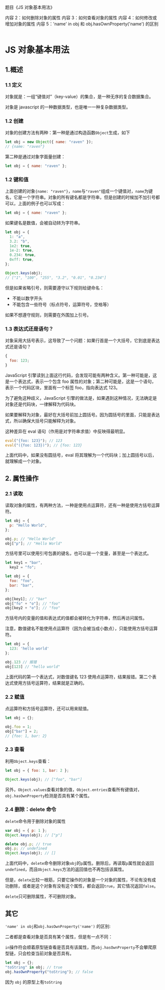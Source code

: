 题目《JS 对象基本用法》

内容 2：如何删除对象的属性
内容 3：如何查看对象的属性
内容 4：如何修改或增加对象的属性
内容 5：'name' in obj 和 obj.hasOwnProperty('name') 的区别

```javascript
```

# JS 对象基本用法

## 1.概述

### 1.1 定义

对象就是：一组“键值对”（key-value）的集合，是一种无序的复合数据集合。

对象是 javascript 的一种数据类型，也是唯一一种复杂数据类型。

### 1.2 创建

对象的创建方法有两种：第一种是通过构造函数`Object`生成，如下

```javascript
let obj = new Object({ name: "raven" });
// {name: "raven"}
```

第二种是通过对象字面量创建：

```javascript
let obj = { name: "raven" };
```

### 1.2 键和值

上面创建的对象`{name: "raven"}`，`name`与`"raven"`组成一个键值对，`name`为键名，它是一个字符串。对象的所有键名都是字符串，但是创建的时候加不加引号都可以，上面的例子也可以写成：

```javascript
let obj = { name: "raven" };
```

如果键名是数值，会被自动转为字符串。

```javascript
let obj = {
  1: "a",
  3.2: "b",
  1e2: true,
  1e-2: true,
  0.234: true,
  0xff: true,
};

Object.keys(obj);
// ["1", "100", "255", "3.2", "0.01", "0.234"]
```

但是如果省略引号，则需要遵守以下规则给键命名：

- 不能以数字开头
- 不能包含一些符号（标点符号，运算符号，空格等）

如果不想遵守规则，则需要在外围加上引号。

### 1.3 表达式还是语句？

对象采用大括号表示，这导致了一个问题：如果行首是一个大括号，它到底是表达式还是语句？

```javascript
{
  foo: 123;
}
```

JavaScript 引擎读到上面这行代码，会发现可能有两种含义。第一种可能是，这是一个表达式，表示一个包含 foo 属性的对象；第二种可能是，这是一个语句，表示一个代码区块，里面有一个标签 foo，指向表达式 123。

为了避免这种歧义，JavaScript 引擎的做法是，如果遇到这种情况，无法确定是对象还是代码块，一律解释为代码块。

如果要解释为对象，最好在大括号前加上圆括号。因为圆括号的里面，只能是表达式，所以确保大括号只能解释为对象。

这种差异在 eval 语句（作用是对字符串求值）中反映得最明显。

```javascript
eval("{foo: 123}"); // 123
eval("({foo: 123})"); // {foo: 123}
```

上面代码中，如果没有圆括号，eval 将其理解为一个代码块；加上圆括号以后，就理解成一个对象。

## 2. 属性操作

### 2.1 读取

读取对象的属性，有两种方法，一种是使用点运算符，还有一种是使用方括号运算符。

```javascript
let obj = {
  p: "Hello World",
};

obj.p; // "Hello World"
obj["p"]; // "Hello World"
```

方括号里可以使用引号包裹的键名，也可以是一个变量，甚至是一个表达式。

```javascript
let key1 = "bar",
  key2 = "fo";

let obj = {
  foo: "foo",
  bar: "bar",
};

obj[key1]; // "bar"
obj["fo" + "o"]; // "foo"
obj[key2 + "o"]; // "foo"
```

方括号内的变量的值和表达式的值都会被转化为字符串，然后再访问属性。

注意，数值键名不能使用点运算符（因为会被当成小数点），只能使用方括号运算符。

```javascript
let obj = {
  123: 'hello world'
};

obj.123 // 报错
obj[123] // "hello world"
```

上面代码的第一个表达式，对数值键名 123 使用点运算符，结果报错。第二个表达式使用方括号运算符，结果就是正确的。

### 2.2 赋值

点运算符和方括号运算符，还可以用来赋值。

```javascript
let obj = {};

obj.foo = 1;
obj["bar"] = 2;
// {foo: 1, bar: 2}
```

### 2.3 查看

利用`Object.keys`查看：

```javascript
let obj = { foo: 1, bar: 2 };

Object.keys(obj); // ["foo", "bar"]
```

另外，`Object.values`查看对象的值，`Object.entries`查看所有键值对，`obj.hasOwnProperty`检测是否具有某个属性。

### 2.4 删除：delete 命令

`delete`命令用于删除对象的属性

```javascript
var obj = { p: 1 };
Object.keys(obj); // ["p"]

delete obj.p; // true
obj.p; // undefined
Object.keys(obj); // []
```

上面代码中，`delete`命令删除对象`obj`的`p`属性。删除后，再读取`p`属性就会返回`undefined`，而且`Object.keys`方法的返回值也不再包括该属性。

但是，`delete`比较一根筋，只要它操作的对象是一个对象的属性，不论有没有成功删除，或者是这个对象有没有这个属性，都会返回`true`，其它情况返回`false`。

`delete`只可删除属性，不可删除对象。

## 其它

`'name' in obj`和`obj.hasOwnProperty('name')` 的区别:

二者都是查看对象是否具有某个属性，但是有一点不同：

`in`操作符会顺着原型链查看是否具有该属性，而`obj.hasOwnProperty`不会攀爬原型链，只会检查当前对象是否具有。

```javascript
let obj = {};
"toString" in obj; // true
obj.hasOwnProperty("toString"); // false
```

因为 `obj` 的原型上有`toString`
